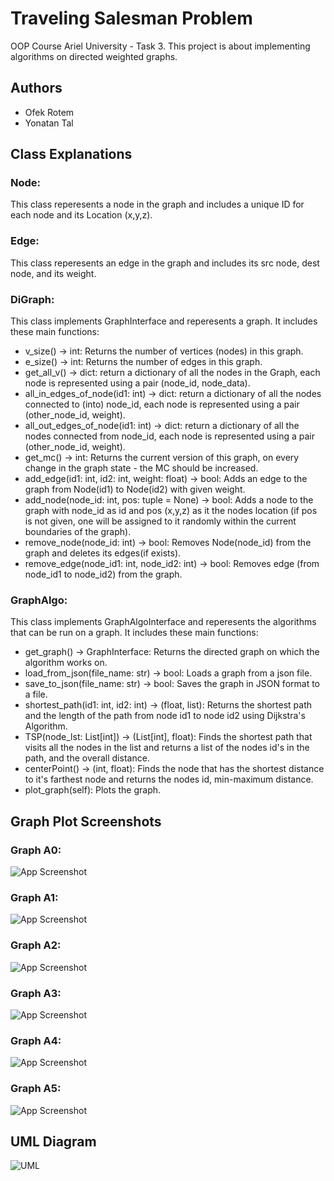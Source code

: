 
# Traveling Salesman Problem
OOP Course Ariel University - Task 3.
This project is about implementing algorithms on directed weighted graphs.

## Authors

- Ofek Rotem
- Yonatan Tal

## Class Explanations
### Node:
This class reperesents a node in the graph and includes a unique ID for each node and its Location (x,y,z).
### Edge:
This class reperesents an edge in the graph and includes its src node, dest node, and its weight.
### DiGraph:
This class implements GraphInterface and reperesents a graph.
It includes these main functions:
- v_size() -> int: Returns the number of vertices (nodes) in this graph.
- e_size() -> int: Returns the number of edges in this graph.
- get_all_v() -> dict: return a dictionary of all the nodes in the Graph, each node is represented using a pair (node_id, node_data).
- all_in_edges_of_node(id1: int) -> dict: return a dictionary of all the nodes connected to (into) node_id, each node is represented using a pair (other_node_id, weight).
- all_out_edges_of_node(id1: int) -> dict: return a dictionary of all the nodes connected from node_id, each node is represented using a pair (other_node_id, weight).
- get_mc() -> int: Returns the current version of this graph, on every change in the graph state - the MC should be increased.
- add_edge(id1: int, id2: int, weight: float) -> bool: Adds an edge to the graph from Node(id1) to Node(id2) with given weight.
- add_node(node_id: int, pos: tuple = None) -> bool: Adds a node to the graph with node_id as id and pos (x,y,z) as it the nodes location (if pos is not given, one will be assigned to it randomly within the current boundaries of the graph).
- remove_node(node_id: int) -> bool: Removes Node(node_id) from the graph and deletes its edges(if exists).
- remove_edge(node_id1: int, node_id2: int) -> bool: Removes edge (from node_id1 to node_id2) from the graph.
### GraphAlgo:
This class implements GraphAlgoInterface and reperesents the algorithms that can be run on a graph.
It includes these main functions:
- get_graph() -> GraphInterface: Returns the directed graph on which the algorithm works on.
- load_from_json(file_name: str) -> bool: Loads a graph from a json file.
- save_to_json(file_name: str) -> bool: Saves the graph in JSON format to a file.
- shortest_path(id1: int, id2: int) -> (float, list):  Returns the shortest path and the length of the path from node id1 to node id2 using Dijkstra's Algorithm.
- TSP(node_lst: List[int]) -> (List[int], float): Finds the shortest path that visits all the nodes in the list and returns a list of the nodes id's in the path, and the overall distance.
- centerPoint() -> (int, float): Finds the node that has the shortest distance to it's farthest node and returns the nodes id, min-maximum distance.
- plot_graph(self): Plots the graph.

## Graph Plot Screenshots
### Graph A0:
![App Screenshot](A0_Plot.jpeg?text=A0+PLOT)
### Graph A1:
![App Screenshot](A1_Plot.jpeg?text=A1+PLOT)
### Graph A2:
![App Screenshot](A2_Plot.jpeg?text=A2+PLOT)
### Graph A3:
![App Screenshot](A3_Plot.jpeg?text=A3+PLOT)
### Graph A4:
![App Screenshot](A4_Plot.jpeg?text=A4+PLOT)
### Graph A5:
![App Screenshot](A5_Plot.jpeg?text=A5+PLOT)

## UML Diagram
![UML](UML.JPEG?text=UML)

